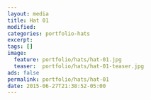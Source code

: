 ```yaml
---
layout: media
title: Hat 01
modified:
categories: portfolio-hats
excerpt:
tags: []
image:
  feature: portfolio/hats/hat-01.jpg
  teaser:  portfolio/hats/hat-01-teaser.jpg
ads: false
permalink: portfolio/hats/hat-01
date: 2015-06-27T21:38:52-05:00
---
```


